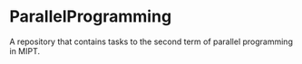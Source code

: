 # ParallelProgramming
A repository that contains tasks to the second term of parallel programming in MIPT.
